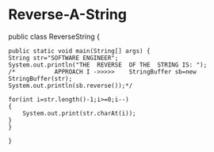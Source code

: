 # Reverse-A-String
public class ReverseString {

	public static void main(String[] args) {
    String str="SOFTWARE ENGINEER";
    System.out.println("THE  REVERSE  OF THE  STRING IS: ");
    /*           APPROACH I ->>>>>    StringBuffer sb=new StringBuffer(str);
    System.out.println(sb.reverse());*/
     	
    for(int i=str.length()-1;i>=0;i--)
    {
    	System.out.print(str.charAt(i));
    }
    }

	}

